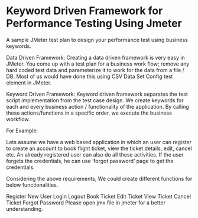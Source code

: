 # Keyword Driven Framework for Performance Testing Using Jmeter

A sample JMeter test plan to design your performance test using business keywords. 

Data Driven Framework:
Creating a data driven framework is very easy in JMeter. You come up with a test plan for a business work flow; remove any hard coded test data and parameterize it to work for the data from a file / DB. Most of us would have done this using CSV Data Set Config test element in JMeter.

Keyword Driven Framework:
Keyword driven framework separates the test script implementation from the test case design. We create keywords for each and every business action / functionality of the application. By calling these actions/functions in a specific order, we execute the business workflow.

For Example:

Lets assume we have a web based application in which an user can register to create an account to book flight ticket, view the ticket details, edit, cancel etc. An already registered user can also do all these activities. If the user forgets the credentials, he can use ‘forgot password’ page to get the credentials.

Considering the above requirements, We could create different functions for below functionalities.


 
Register New User
Login
Logout
Book Ticket
Edit Ticket
View Ticket
Cancel Ticket
Forgot Password
Please open jmx file in jmeter for a better understanding. 
